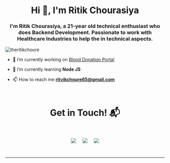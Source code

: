 <h1 align="center">Hi 👋, I'm Ritik Chourasiya</h1>
<h3 align="center">I'm Ritik Chourasiya, a 21-year old technical enthusiast who does Backend Development. Passionate to work with Healthcare Industries to help the in technical aspects.</h3>

<p align="left"> <img src="https://komarev.com/ghpvc/?username=theritikchoure" alt="theritikchoure" /> </p>

- 🔭 I’m currently working on [Blood Donation Portal](https://github.com/theritikchoure/blood-donation-api-nodejs)

- 🌱 I’m currently learning **Node JS**

- 📫 How to reach me **ritvikchoure65@gmail.com**

<Br>
<h1 align="center">Get in Touch! 📬</h1>
<Br>
<p align="center">
<a href="https://www.linkedin.com/in/ritikchourasiya/" target="blank"><img align="center" src="https://img.shields.io/badge/Ritik Chourasiya-0077B5?style=for-the-badge&logo=linkedin&logoColor=white" /></a> &nbsp;&nbsp;&nbsp;  <a href="mailto:ritvikchoure65@gmail.com" target="blank"><img align="center" src="https://img.shields.io/badge/ritvikchoure65@gmail.com-D14836?style=for-the-badge&logo=gmail&logoColor=white" /></a>    &nbsp;&nbsp;&nbsp;       <a href="https://twitter.com/ritikchoure" target="blank"><img align="center" src="https://img.shields.io/badge/ritikchoure-1DA1F2?style=for-the-badge&logo=twitter&logoColor=white" /></a>
</p>
  
<Br>
<hr>
